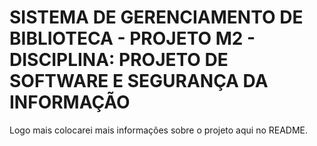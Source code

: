 <h1>SISTEMA DE GERENCIAMENTO DE BIBLIOTECA - PROJETO M2 - DISCIPLINA: PROJETO DE SOFTWARE E SEGURANÇA DA INFORMAÇÃO</h1>

<p>Logo mais colocarei mais informações sobre o projeto aqui no README.</p>
